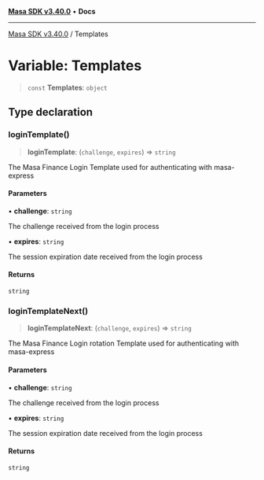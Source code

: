 [**Masa SDK v3.40.0**](../README.md) • **Docs**

***

[Masa SDK v3.40.0](../globals.md) / Templates

# Variable: Templates

> `const` **Templates**: `object`

## Type declaration

### loginTemplate()

> **loginTemplate**: (`challenge`, `expires`) => `string`

The Masa Finance Login Template used for authenticating with masa-express

#### Parameters

• **challenge**: `string`

The challenge received from the login process

• **expires**: `string`

The session expiration date received from the login process

#### Returns

`string`

### loginTemplateNext()

> **loginTemplateNext**: (`challenge`, `expires`) => `string`

The Masa Finance Login rotation Template used for authenticating with masa-express

#### Parameters

• **challenge**: `string`

The challenge received from the login process

• **expires**: `string`

The session expiration date received from the login process

#### Returns

`string`
